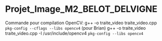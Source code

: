 # Projet_Image_M2_BELOT_DELVIGNE

Commande pour compilation OpenCV: g++ -o traite_video traite_video.cpp `pkg-config --cflags --libs opencv4`
 (pour Brian) g++ -o traite_video traite_video.cpp -I /usr/include/opencv4 `pkg-config --libs opencv4`
